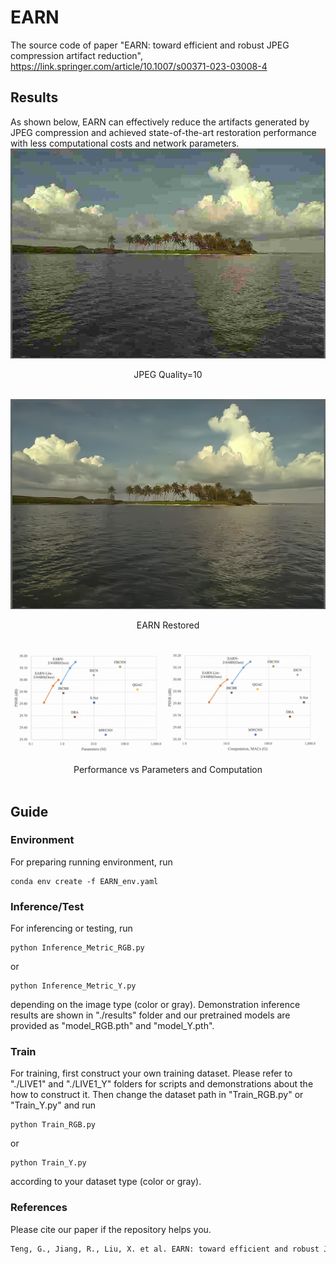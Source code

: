 # EARN
The source code of paper "EARN: toward efficient and robust JPEG compression artifact reduction", https://link.springer.com/article/10.1007/s00371-023-03008-4

## Results
As shown below, EARN can effectively reduce the artifacts generated by JPEG compression and achieved state-of-the-art restoration performance with less computational costs and network parameters.
![JPEG Quality=10](./LIVE1/jpg10/ocean.jpg "JPEG Quality=10")
<center> JPEG Quality=10 </center>
<br/>

![EARN Restored](./results/RGB/jpg10/stage3/ocean.png "EARN Restored")
<center> EARN Restored </center>
<br/>

![Performance](./results/Performance.png "Performance")
<center> Performance vs Parameters and Computation </center>
<br/>

## Guide

### Environment
For preparing running environment, run
```shell
conda env create -f EARN_env.yaml
```

### Inference/Test
For inferencing or testing, run 
```shell
python Inference_Metric_RGB.py
```
or 
```shell
python Inference_Metric_Y.py
```
depending on the image type (color or gray).
Demonstration inference results are shown in "./results" folder and our pretrained models are provided as "model_RGB.pth" and "model_Y.pth".

### Train
For training, first construct your own training dataset. Please refer to "./LIVE1" and "./LIVE1_Y" folders for scripts and demonstrations about the how to construct it. Then change the dataset path in "Train_RGB.py" or "Train_Y.py" and run
```shell
python Train_RGB.py
```
or
```shell
python Train_Y.py
```
according to your dataset type (color or gray).

### References
Please cite our paper if the repository helps you.
```txt
Teng, G., Jiang, R., Liu, X. et al. EARN: toward efficient and robust JPEG compression artifact reduction. Vis Comput (2023). https://doi.org/10.1007/s00371-023-03008-4
```
